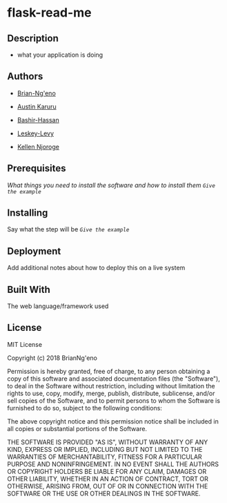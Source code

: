 # flask-read-me
## Description
* what your application is doing


## Authors
* [Brian-Ng'eno](https://github.com/BrianNgeno)
* [Austin Karuru](https://github.com/austinkaruru)

* [Bashir-Hassan](https://github.com/billowbashir)

* [Leskey-Levy](https://github.com/leskeylevy)
* [Kellen Njoroge](https://github.com/KellenNjoroge)

## Prerequisites
_What things you need to install the software and how to install them_
_`Give the example`_

## Installing
Say what the step will be
_`Give the example`_

## Deployment
Add additional notes about how to deploy this on a live system

## Built With
The web language/framework used

## License
MIT License

Copyright (c) 2018 BrianNg'eno




Permission is hereby granted, free of charge, to any person obtaining a copy
of this software and associated documentation files (the "Software"), to deal
in the Software without restriction, including without limitation the rights
to use, copy, modify, merge, publish, distribute, sublicense, and/or sell
copies of the Software, and to permit persons to whom the Software is
furnished to do so, subject to the following conditions:

The above copyright notice and this permission notice shall be included in all
copies or substantial portions of the Software.

THE SOFTWARE IS PROVIDED "AS IS", WITHOUT WARRANTY OF ANY KIND, EXPRESS OR
IMPLIED, INCLUDING BUT NOT LIMITED TO THE WARRANTIES OF MERCHANTABILITY,
FITNESS FOR A PARTICULAR PURPOSE AND NONINFRINGEMENT. IN NO EVENT SHALL THE
AUTHORS OR COPYRIGHT HOLDERS BE LIABLE FOR ANY CLAIM, DAMAGES OR OTHER
LIABILITY, WHETHER IN AN ACTION OF CONTRACT, TORT OR OTHERWISE, ARISING FROM,
OUT OF OR IN CONNECTION WITH THE SOFTWARE OR THE USE OR OTHER DEALINGS IN THE
SOFTWARE.
